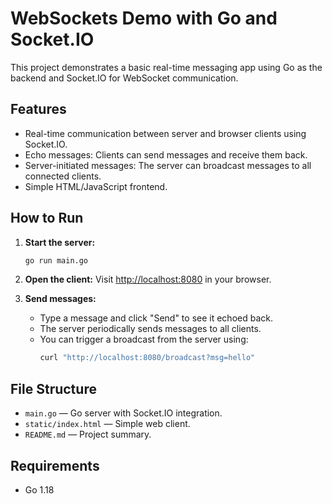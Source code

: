 # WebSockets Demo with Go and Socket.IO

This project demonstrates a basic real-time messaging app using Go as the backend and Socket.IO for WebSocket communication.

## Features

- Real-time communication between server and browser clients using Socket.IO.
- Echo messages: Clients can send messages and receive them back.
- Server-initiated messages: The server can broadcast messages to all connected clients.
- Simple HTML/JavaScript frontend.

## How to Run

1. **Start the server:**
   ```sh
   go run main.go
   ```

2. **Open the client:**
   Visit [http://localhost:8080](http://localhost:8080) in your browser.

3. **Send messages:**
   - Type a message and click "Send" to see it echoed back.
   - The server periodically sends messages to all clients.
   - You can trigger a broadcast from the server using:
     ```sh
     curl "http://localhost:8080/broadcast?msg=hello"
     ```

## File Structure

- `main.go` — Go server with Socket.IO integration.
- `static/index.html` — Simple web client.
- `README.md` — Project summary.

## Requirements

- Go 1.18